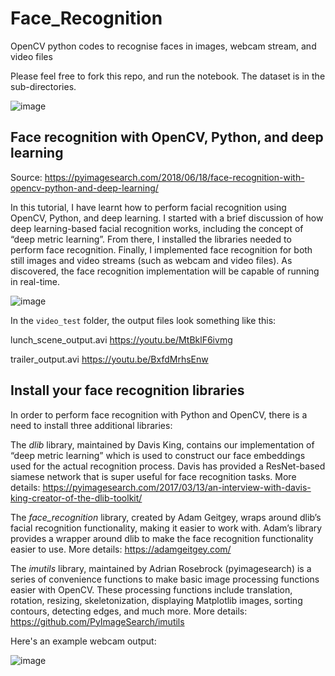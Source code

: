 # Face_Recognition
OpenCV python codes to recognise faces in images, webcam stream, and video files

Please feel free to fork this repo, and run the notebook. The dataset is in the sub-directories.


![image](https://user-images.githubusercontent.com/52286325/175816601-7420dd03-1d6f-4b67-b406-e9c83282127f.png)


## Face recognition with OpenCV, Python, and deep learning
Source: https://pyimagesearch.com/2018/06/18/face-recognition-with-opencv-python-and-deep-learning/

In this tutorial, I have learnt how to perform facial recognition using OpenCV, Python, and deep learning. I started with a brief discussion of how deep learning-based facial recognition works, including the concept of “deep metric learning”. From there, I installed the libraries needed to perform face recognition. Finally, I implemented face recognition for both still images and video streams (such as webcam and video files). As discovered, the face recognition implementation will be capable of running in real-time.


![image](https://user-images.githubusercontent.com/52286325/175816746-c0fd0fa4-fec6-4fa5-a664-2ad466c6fee2.png)


In the `video_test` folder, the output files look something like this:

lunch_scene_output.avi https://youtu.be/MtBklF6ivmg

trailer_output.avi https://youtu.be/BxfdMrhsEnw


## Install your face recognition libraries
In order to perform face recognition with Python and OpenCV, there is a need to install three additional libraries:

The *dlib* library, maintained by Davis King, contains our implementation of “deep metric learning” which is used to construct our face embeddings used for the actual recognition process. Davis has provided a ResNet-based siamese network that is super useful for face recognition tasks. More details: https://pyimagesearch.com/2017/03/13/an-interview-with-davis-king-creator-of-the-dlib-toolkit/

The *face_recognition* library, created by Adam Geitgey, wraps around dlib’s facial recognition functionality, making it easier to work with. Adam’s library provides a wrapper around dlib to make the face recognition functionality easier to use. More details: https://adamgeitgey.com/

The *imutils* library, maintained by Adrian Rosebrock (pyimagesearch) is a series of convenience functions to make basic image processing functions easier with OpenCV. These processing functions include translation, rotation, resizing, skeletonization, displaying Matplotlib images, sorting contours, detecting edges, and much more. More details: https://github.com/PyImageSearch/imutils


Here's an example webcam output:

![image](https://user-images.githubusercontent.com/52286325/175817262-82d9aa42-45b4-4d36-81ef-90285a2ba738.png)
